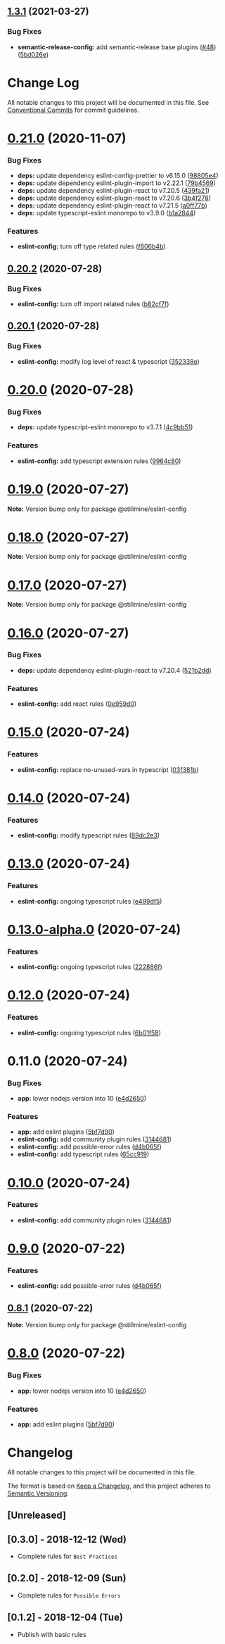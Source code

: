 ## [1.3.1](https://github.com/stillmine/packages/compare/v1.3.0...v1.3.1) (2021-03-27)


### Bug Fixes

* **semantic-release-config:** add semantic-release base plugins ([#48](https://github.com/stillmine/packages/issues/48)) ([5bd026e](https://github.com/stillmine/packages/commit/5bd026e0f1245f65feb696a96c7df3bcf393c2f2))

# Change Log

All notable changes to this project will be documented in this file.
See [Conventional Commits](https://conventionalcommits.org) for commit guidelines.

# [0.21.0](https://github.com/stillmine/config/compare/v0.20.2...v0.21.0) (2020-11-07)


### Bug Fixes

* **deps:** update dependency eslint-config-prettier to v6.15.0 ([98805e4](https://github.com/stillmine/config/commit/98805e45638b0ed31ca0564ef60ca5e24e4a1e88))
* **deps:** update dependency eslint-plugin-import to v2.22.1 ([79b4569](https://github.com/stillmine/config/commit/79b4569b4a40513b84cc63d5802d3ab882bfe826))
* **deps:** update dependency eslint-plugin-react to v7.20.5 ([439fa21](https://github.com/stillmine/config/commit/439fa2118c556ab0ed971f33834b9c21c0a8a27b))
* **deps:** update dependency eslint-plugin-react to v7.20.6 ([3b4f278](https://github.com/stillmine/config/commit/3b4f2781dfa08198c2db49667b5124290809ce77))
* **deps:** update dependency eslint-plugin-react to v7.21.5 ([a0ff77b](https://github.com/stillmine/config/commit/a0ff77b09d03a4bcd58b8b6069bb295107f045af))
* **deps:** update typescript-eslint monorepo to v3.9.0 ([b1a2844](https://github.com/stillmine/config/commit/b1a284443d320c33ef05da2180ab1abaa3a93037))


### Features

* **eslint-config:** turn off type related rules ([f806b4b](https://github.com/stillmine/config/commit/f806b4b187cb1ec420ee4fe337dc010d0715ff29))





## [0.20.2](https://github.com/stillmine/config/compare/v0.20.1...v0.20.2) (2020-07-28)


### Bug Fixes

* **eslint-config:** turn off import related rules ([b82cf7f](https://github.com/stillmine/config/commit/b82cf7f76f81ccacdfd3f7877dc0715649e13f93))





## [0.20.1](https://github.com/stillmine/config/compare/v0.20.0...v0.20.1) (2020-07-28)


### Bug Fixes

* **eslint-config:** modify log level of react & typescript ([352338e](https://github.com/stillmine/config/commit/352338e23d6ff211c744c5451f525e268f083af1))





# [0.20.0](https://github.com/stillmine/config/compare/v0.19.0...v0.20.0) (2020-07-28)


### Bug Fixes

* **deps:** update typescript-eslint monorepo to v3.7.1 ([4c9bb51](https://github.com/stillmine/config/commit/4c9bb51da17f4e3671b1a04371bcdfbfdd8b6936))


### Features

* **eslint-config:** add typescript extension rules ([9964c80](https://github.com/stillmine/config/commit/9964c80978255d8e7c7860da041382e00f0cdb62))





# [0.19.0](https://github.com/stillmine/config/compare/v0.18.0...v0.19.0) (2020-07-27)

**Note:** Version bump only for package @stillmine/eslint-config





# [0.18.0](https://github.com/stillmine/config/compare/v0.17.0...v0.18.0) (2020-07-27)

**Note:** Version bump only for package @stillmine/eslint-config





# [0.17.0](https://github.com/stillmine/config/compare/v0.16.0...v0.17.0) (2020-07-27)

**Note:** Version bump only for package @stillmine/eslint-config





# [0.16.0](https://github.com/stillmine/config/compare/v0.15.0...v0.16.0) (2020-07-27)


### Bug Fixes

* **deps:** update dependency eslint-plugin-react to v7.20.4 ([521b2dd](https://github.com/stillmine/config/commit/521b2dd))


### Features

* **eslint-config:** add react rules ([0e959d0](https://github.com/stillmine/config/commit/0e959d0))





# [0.15.0](https://github.com/stillmine/config/compare/v0.14.0...v0.15.0) (2020-07-24)


### Features

* **eslint-config:** replace no-unused-vars in typescript ([031381b](https://github.com/stillmine/config/commit/031381b))





# [0.14.0](https://github.com/stillmine/config/compare/v0.13.0...v0.14.0) (2020-07-24)


### Features

* **eslint-config:** modify typescript rules ([89dc2e3](https://github.com/stillmine/config/commit/89dc2e3))





# [0.13.0](https://github.com/stillmine/config/compare/v0.13.0-alpha.0...v0.13.0) (2020-07-24)


### Features

* **eslint-config:** ongoing typescript rules ([e499df5](https://github.com/stillmine/config/commit/e499df5))





# [0.13.0-alpha.0](https://github.com/stillmine/config/compare/v0.12.0...v0.13.0-alpha.0) (2020-07-24)


### Features

* **eslint-config:** ongoing typescript rules ([222886f](https://github.com/stillmine/config/commit/222886f))





# [0.12.0](https://github.com/stillmine/config/compare/v0.11.0...v0.12.0) (2020-07-24)


### Features

* **eslint-config:** ongoing typescript rules ([6b01f58](https://github.com/stillmine/config/commit/6b01f58))





# 0.11.0 (2020-07-24)


### Bug Fixes

* **app:** lower nodejs version into 10 ([e4d2650](https://github.com/stillmine/config/commit/e4d2650))


### Features

* **app:** add eslint plugins ([5bf7d90](https://github.com/stillmine/config/commit/5bf7d90))
* **eslint-config:** add community plugin rules ([3144681](https://github.com/stillmine/config/commit/3144681))
* **eslint-config:** add possible-error rules ([d4b065f](https://github.com/stillmine/config/commit/d4b065f))
* **eslint-config:** add typescript rules ([65cc919](https://github.com/stillmine/config/commit/65cc919))





# [0.10.0](https://github.com/stillmine/config/compare/@stillmine/eslint-config@0.9.0...@stillmine/eslint-config@0.10.0) (2020-07-24)


### Features

* **eslint-config:** add community plugin rules ([3144681](https://github.com/stillmine/config/commit/3144681))





# [0.9.0](https://github.com/stillmine/config/compare/@stillmine/eslint-config@0.8.1...@stillmine/eslint-config@0.9.0) (2020-07-22)


### Features

* **eslint-config:** add possible-error rules ([d4b065f](https://github.com/stillmine/config/commit/d4b065f))





## [0.8.1](https://github.com/stillmine/config/compare/@stillmine/eslint-config@0.8.0...@stillmine/eslint-config@0.8.1) (2020-07-22)

**Note:** Version bump only for package @stillmine/eslint-config





# [0.8.0](https://github.com/stillmine/config/compare/@stillmine/eslint-config@0.7.0...@stillmine/eslint-config@0.8.0) (2020-07-22)


### Bug Fixes

* **app:** lower nodejs version into 10 ([e4d2650](https://github.com/stillmine/config/commit/e4d2650))


### Features

* **app:** add eslint plugins ([5bf7d90](https://github.com/stillmine/config/commit/5bf7d90))





# Changelog

All notable changes to this project will be documented in this file.

The format is based on [Keep a Changelog](https://keepachangelog.com/en/1.0.0/),
and this project adheres to [Semantic Versioning](https://semver.org/spec/v2.0.0.html).

## [Unreleased]

## [0.3.0] - 2018-12-12 (Wed)

- Complete rules for `Best Practices`

## [0.2.0] - 2018-12-09 (Sun)

- Complete rules for `Possible Errors`

## [0.1.2] - 2018-12-04 (Tue)

- Publish with basic rules
